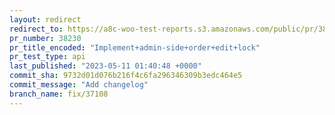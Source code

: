 ```yaml
---
layout: redirect
redirect_to: https://a8c-woo-test-reports.s3.amazonaws.com/public/pr/38230/api/index.html
pr_number: 38230
pr_title_encoded: "Implement+admin-side+order+edit+lock"
pr_test_type: api
last_published: "2023-05-11 01:40:48 +0000"
commit_sha: 9732d01d076b216f4c6fa296346309b3edc464e5
commit_message: "Add changelog"
branch_name: fix/37108
---
```

